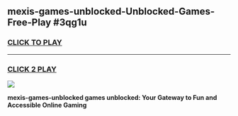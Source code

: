 
## mexis-games-unblocked-Unblocked-Games-Free-Play #3qg1u
<h3>
<a href="https://us.freeplayer.one?title=mexis-games-unblocked&ref=9M">CLICK TO PLAY</a></h3>
<hr>

<h3>
<a href="https://us.freeplayer.one?title=mexis-games-unblocked&ref=9M">CLICK 2 PLAY</a>
  
</h3>

<a href="https://us.freeplayer.one?title=mexis-games-unblocked&ref=9M"><img src="https://clearcache.store/games.png"></a>


**mexis-games-unblocked games unblocked: Your Gateway to Fun and Accessible Online Gaming**
